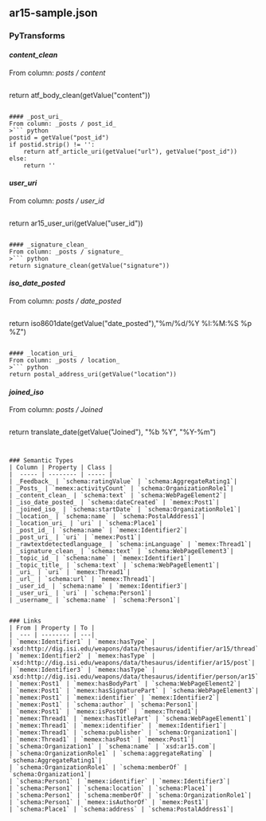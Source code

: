 ## ar15-sample.json

### PyTransforms
#### _content_clean_
From column: _posts / content_
>``` python
return atf_body_clean(getValue("content"))
```

#### _post_uri_
From column: _posts / post_id_
>``` python
postid = getValue("post_id")
if postid.strip() != '':
    return atf_article_uri(getValue("url"), getValue("post_id"))
else:
    return ''
```

#### _user_uri_
From column: _posts / user_id_
>``` python
return ar15_user_uri(getValue("user_id"))
```

#### _signature_clean_
From column: _posts / signature_
>``` python
return signature_clean(getValue("signature"))
```

#### _iso_date_posted_
From column: _posts / date_posted_
>``` python
return iso8601date(getValue("date_posted"),"%m/%d/%Y %I:%M:%S %p %Z")
```

#### _location_uri_
From column: _posts / location_
>``` python
return postal_address_uri(getValue("location"))
```

#### _joined_iso_
From column: _posts / Joined_
>``` python
return translate_date(getValue("Joined"), "%b %Y", "%Y-%m")
```


### Semantic Types
| Column | Property | Class |
|  ----- | -------- | ----- |
| _Feedback_ | `schema:ratingValue` | `schema:AggregateRating1`|
| _Posts_ | `memex:activityCount` | `schema:OrganizationRole1`|
| _content_clean_ | `schema:text` | `schema:WebPageElement2`|
| _iso_date_posted_ | `schema:dateCreated` | `memex:Post1`|
| _joined_iso_ | `schema:startDate` | `schema:OrganizationRole1`|
| _location_ | `schema:name` | `schema:PostalAddress1`|
| _location_uri_ | `uri` | `schema:Place1`|
| _post_id_ | `schema:name` | `memex:Identifier2`|
| _post_uri_ | `uri` | `memex:Post1`|
| _rawtextdetectedlanguage_ | `schema:inLanguage` | `memex:Thread1`|
| _signature_clean_ | `schema:text` | `schema:WebPageElement3`|
| _topic_id_ | `schema:name` | `memex:Identifier1`|
| _topic_title_ | `schema:text` | `schema:WebPageElement1`|
| _uri_ | `uri` | `memex:Thread1`|
| _url_ | `schema:url` | `memex:Thread1`|
| _user_id_ | `schema:name` | `memex:Identifier3`|
| _user_uri_ | `uri` | `schema:Person1`|
| _username_ | `schema:name` | `schema:Person1`|


### Links
| From | Property | To |
|  --- | -------- | ---|
| `memex:Identifier1` | `memex:hasType` | `xsd:http://dig.isi.edu/weapons/data/thesaurus/identifier/ar15/thread`|
| `memex:Identifier2` | `memex:hasType` | `xsd:http://dig.isi.edu/weapons/data/thesaurus/identifier/ar15/post`|
| `memex:Identifier3` | `memex:hasType` | `xsd:http://dig.isi.edu/weapons/data/thesaurus/identifier/person/ar15`|
| `memex:Post1` | `memex:hasBodyPart` | `schema:WebPageElement2`|
| `memex:Post1` | `memex:hasSignaturePart` | `schema:WebPageElement3`|
| `memex:Post1` | `memex:identifier` | `memex:Identifier2`|
| `memex:Post1` | `schema:author` | `schema:Person1`|
| `memex:Post1` | `memex:isPostOf` | `memex:Thread1`|
| `memex:Thread1` | `memex:hasTitlePart` | `schema:WebPageElement1`|
| `memex:Thread1` | `memex:identifier` | `memex:Identifier1`|
| `memex:Thread1` | `schema:publisher` | `schema:Organization1`|
| `memex:Thread1` | `memex:hasPost` | `memex:Post1`|
| `schema:Organization1` | `schema:name` | `xsd:ar15.com`|
| `schema:OrganizationRole1` | `schema:aggregateRating` | `schema:AggregateRating1`|
| `schema:OrganizationRole1` | `schema:memberOf` | `schema:Organization1`|
| `schema:Person1` | `memex:identifier` | `memex:Identifier3`|
| `schema:Person1` | `schema:location` | `schema:Place1`|
| `schema:Person1` | `schema:memberOf` | `schema:OrganizationRole1`|
| `schema:Person1` | `memex:isAuthorOf` | `memex:Post1`|
| `schema:Place1` | `schema:address` | `schema:PostalAddress1`|

